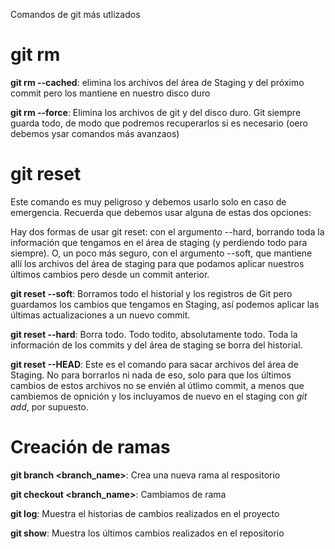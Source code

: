 Comandos de git más utlizados

# git rm
**git rm --cached**: elimina los archivos del área de Staging y del próximo commit pero los mantiene en nuestro disco duro 

**git rm --force**: Elimina los archivos de git y del disco duro. Git siempre guarda todo, de modo que podremos recuperarlos si es necesario (oero debemos ysar comandos más avanzaos)

# git reset
Este comando es muy peligroso y debemos usarlo solo en caso de emergencia. Recuerda que debemos usar alguna de estas dos opciones:

Hay dos formas de usar git reset: con el argumento --hard, borrando toda la información que tengamos en el área de staging (y perdiendo todo para siempre). O, un poco más seguro, con el argumento --soft, que mantiene allí los archivos del área de staging para que podamos aplicar nuestros últimos cambios pero desde un commit anterior.

**git reset --soft**: Borramos todo el historial y los registros de Git pero guardamos los cambios que tengamos en Staging, así podemos aplicar las últimas actualizaciones a un nuevo commit.

**git reset --hard**: Borra todo. Todo todito, absolutamente todo. Toda la información de los commits y del área de staging se borra del historial.

**git reset --HEAD**: Este es el comando para sacar archivos del área de Staging. No para borrarlos ni nada de eso, solo para que los últimos cambios de estos archivos no se envién al útlimo commit, a menos que cambiemos de opnición y los incluyamos de nuevo en el staging con _git add_, por supuesto. 

# Creación de ramas 
**git branch <branch_name>**: Crea una nueva rama al respositorio 

**git checkout <branch_name>**: Cambiamos de rama

**git log**: Muestra el historias de cambios realizados en el proyecto

**git show**: Muestra los últimos cambios realizados en el repositorio